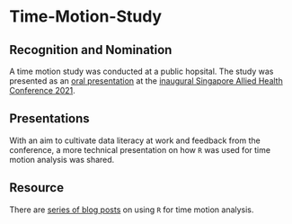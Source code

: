 # Time-Motion-Study

## Recognition and Nomination
A time motion study was conducted at a public hopsital. The study was presented as an [oral presentation](https://github.com/notast/Time-Motion-Study/blob/main/Conference%20Presentation_Time-motion%20analysis%20for%20productivity.pdf) at the [inaugural Singapore Allied Health Conference 2021](https://www.singhealthacademy.edu.sg/oral-presentations).

## Presentations
With an aim to cultivate data literacy at work and feedback from the conference, a more technical presentation on how `R` was used for time motion analysis was shared.

## Resource 
There are [series of blog posts](https://notast.netlify.app/tags/bupar/) on using `R` for time motion analysis. 
